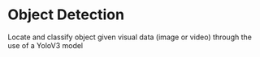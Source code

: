 #  Object Detection
Locate and classify object given visual data (image or video) through the use of a YoloV3 model